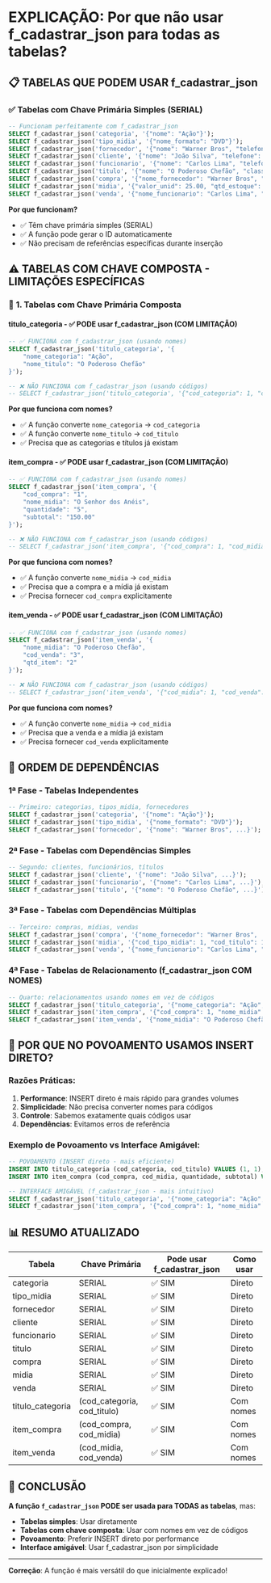 # EXPLICAÇÃO: Por que não usar f_cadastrar_json para todas as tabelas?

## 📋 **TABELAS QUE PODEM USAR f_cadastrar_json**

### ✅ **Tabelas com Chave Primária Simples (SERIAL)**
```sql
-- Funcionam perfeitamente com f_cadastrar_json
SELECT f_cadastrar_json('categoria', '{"nome": "Ação"}');
SELECT f_cadastrar_json('tipo_midia', '{"nome_formato": "DVD"}');
SELECT f_cadastrar_json('fornecedor', '{"nome": "Warner Bros", "telefone": "1111-1111", "email": "contato@warner.com"}');
SELECT f_cadastrar_json('cliente', '{"nome": "João Silva", "telefone": "9999-9999", "email": "joao@email.com", "cep": "64000-000"}');
SELECT f_cadastrar_json('funcionario', '{"nome": "Carlos Lima", "telefone": "7777-7777", "cep": "64002-000", "salario": 2500.00}');
SELECT f_cadastrar_json('titulo', '{"nome": "O Poderoso Chefão", "classificacao_ind": 16, "ano_lancamento": 1972}');
SELECT f_cadastrar_json('compra', '{"nome_fornecedor": "Warner Bros", "total": 300.00}');
SELECT f_cadastrar_json('midia', '{"valor_unid": 25.00, "qtd_estoque": 15, "cod_tipo_midia": 1, "cod_titulo": 1}');
SELECT f_cadastrar_json('venda', '{"nome_funcionario": "Carlos Lima", "nome_cliente": "João Silva"}');
```

**Por que funcionam?**
- ✅ Têm chave primária simples (SERIAL)
- ✅ A função pode gerar o ID automaticamente
- ✅ Não precisam de referências específicas durante inserção

## ⚠️ **TABELAS COM CHAVE COMPOSTA - LIMITAÇÕES ESPECÍFICAS**

### 🔴 **1. Tabelas com Chave Primária Composta**

#### **titulo_categoria** - ✅ PODE usar f_cadastrar_json (COM LIMITAÇÃO)
```sql
-- ✅ FUNCIONA com f_cadastrar_json (usando nomes)
SELECT f_cadastrar_json('titulo_categoria', '{
    "nome_categoria": "Ação",
    "nome_titulo": "O Poderoso Chefão"
}');

-- ❌ NÃO FUNCIONA com f_cadastrar_json (usando códigos)
-- SELECT f_cadastrar_json('titulo_categoria', '{"cod_categoria": 1, "cod_titulo": 1}');
```

**Por que funciona com nomes?**
- ✅ A função converte `nome_categoria` → `cod_categoria`
- ✅ A função converte `nome_titulo` → `cod_titulo`
- ✅ Precisa que as categorias e títulos já existam

#### **item_compra** - ✅ PODE usar f_cadastrar_json (COM LIMITAÇÃO)
```sql
-- ✅ FUNCIONA com f_cadastrar_json (usando nomes)
SELECT f_cadastrar_json('item_compra', '{
    "cod_compra": "1",
    "nome_midia": "O Senhor dos Anéis",
    "quantidade": "5",
    "subtotal": "150.00"
}');

-- ❌ NÃO FUNCIONA com f_cadastrar_json (usando códigos)
-- SELECT f_cadastrar_json('item_compra', '{"cod_compra": 1, "cod_midia": 1, "quantidade": 5, "subtotal": 150.00}');
```

**Por que funciona com nomes?**
- ✅ A função converte `nome_midia` → `cod_midia`
- ✅ Precisa que a compra e a mídia já existam
- ✅ Precisa fornecer `cod_compra` explicitamente

#### **item_venda** - ✅ PODE usar f_cadastrar_json (COM LIMITAÇÃO)
```sql
-- ✅ FUNCIONA com f_cadastrar_json (usando nomes)
SELECT f_cadastrar_json('item_venda', '{
    "nome_midia": "O Poderoso Chefão",
    "cod_venda": "3",
    "qtd_item": "2"
}');

-- ❌ NÃO FUNCIONA com f_cadastrar_json (usando códigos)
-- SELECT f_cadastrar_json('item_venda', '{"cod_midia": 1, "cod_venda": 3, "qtd_item": 2}');
```

**Por que funciona com nomes?**
- ✅ A função converte `nome_midia` → `cod_midia`
- ✅ Precisa que a venda e a mídia já existam
- ✅ Precisa fornecer `cod_venda` explicitamente

## 🔄 **ORDEM DE DEPENDÊNCIAS**

### **1ª Fase - Tabelas Independentes**
```sql
-- Primeiro: categorias, tipos_midia, fornecedores
SELECT f_cadastrar_json('categoria', '{"nome": "Ação"}');
SELECT f_cadastrar_json('tipo_midia', '{"nome_formato": "DVD"}');
SELECT f_cadastrar_json('fornecedor', '{"nome": "Warner Bros", ...}');
```

### **2ª Fase - Tabelas com Dependências Simples**
```sql
-- Segundo: clientes, funcionários, títulos
SELECT f_cadastrar_json('cliente', '{"nome": "João Silva", ...}');
SELECT f_cadastrar_json('funcionario', '{"nome": "Carlos Lima", ...}');
SELECT f_cadastrar_json('titulo', '{"nome": "O Poderoso Chefão", ...}');
```

### **3ª Fase - Tabelas com Dependências Múltiplas**
```sql
-- Terceiro: compras, mídias, vendas
SELECT f_cadastrar_json('compra', '{"nome_fornecedor": "Warner Bros", ...}');
SELECT f_cadastrar_json('midia', '{"cod_tipo_midia": 1, "cod_titulo": 1, ...}');
SELECT f_cadastrar_json('venda', '{"nome_funcionario": "Carlos Lima", "nome_cliente": "João Silva"}');
```

### **4ª Fase - Tabelas de Relacionamento (f_cadastrar_json COM NOMES)**
```sql
-- Quarto: relacionamentos usando nomes em vez de códigos
SELECT f_cadastrar_json('titulo_categoria', '{"nome_categoria": "Ação", "nome_titulo": "O Poderoso Chefão"}');
SELECT f_cadastrar_json('item_compra', '{"cod_compra": 1, "nome_midia": "O Senhor dos Anéis", "quantidade": 5, "subtotal": 150.00}');
SELECT f_cadastrar_json('item_venda', '{"nome_midia": "O Poderoso Chefão", "cod_venda": 3, "qtd_item": 2}');
```

## 🎯 **POR QUE NO POVOAMENTO USAMOS INSERT DIRETO?**

### **Razões Práticas:**

1. **Performance**: INSERT direto é mais rápido para grandes volumes
2. **Simplicidade**: Não precisa converter nomes para códigos
3. **Controle**: Sabemos exatamente quais códigos usar
4. **Dependências**: Evitamos erros de referência

### **Exemplo de Povoamento vs Interface Amigável:**

```sql
-- POVOAMENTO (INSERT direto - mais eficiente)
INSERT INTO titulo_categoria (cod_categoria, cod_titulo) VALUES (1, 1);
INSERT INTO item_compra (cod_compra, cod_midia, quantidade, subtotal) VALUES (1, 1, 10, 250.00);

-- INTERFACE AMIGÁVEL (f_cadastrar_json - mais intuitivo)
SELECT f_cadastrar_json('titulo_categoria', '{"nome_categoria": "Ação", "nome_titulo": "O Poderoso Chefão"}');
SELECT f_cadastrar_json('item_compra', '{"cod_compra": 1, "nome_midia": "O Poderoso Chefão", "quantidade": 10, "subtotal": 250.00}');
```

## 📊 **RESUMO ATUALIZADO**

| Tabela | Chave Primária | Pode usar f_cadastrar_json | Como usar |
|--------|----------------|---------------------------|-----------|
| categoria | SERIAL | ✅ SIM | Direto |
| tipo_midia | SERIAL | ✅ SIM | Direto |
| fornecedor | SERIAL | ✅ SIM | Direto |
| cliente | SERIAL | ✅ SIM | Direto |
| funcionario | SERIAL | ✅ SIM | Direto |
| titulo | SERIAL | ✅ SIM | Direto |
| compra | SERIAL | ✅ SIM | Direto |
| midia | SERIAL | ✅ SIM | Direto |
| venda | SERIAL | ✅ SIM | Direto |
| titulo_categoria | (cod_categoria, cod_titulo) | ✅ SIM | Com nomes |
| item_compra | (cod_compra, cod_midia) | ✅ SIM | Com nomes |
| item_venda | (cod_midia, cod_venda) | ✅ SIM | Com nomes |

## 🎯 **CONCLUSÃO**

**A função `f_cadastrar_json` PODE ser usada para TODAS as tabelas**, mas:

- **Tabelas simples**: Usar diretamente
- **Tabelas com chave composta**: Usar com nomes em vez de códigos
- **Povoamento**: Preferir INSERT direto por performance
- **Interface amigável**: Usar f_cadastrar_json por simplicidade

---
**Correção**: A função é mais versátil do que inicialmente explicado!